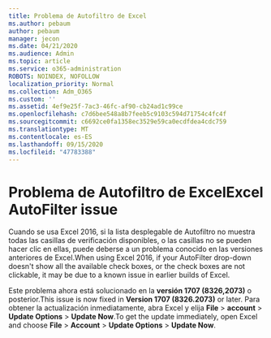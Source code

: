 ```yaml
---
title: Problema de Autofiltro de Excel
ms.author: pebaum
author: pebaum
manager: jecon
ms.date: 04/21/2020
ms.audience: Admin
ms.topic: article
ms.service: o365-administration
ROBOTS: NOINDEX, NOFOLLOW
localization_priority: Normal
ms.collection: Adm_O365
ms.custom: ''
ms.assetid: 4ef9e25f-7ac3-46fc-af90-cb24ad1c99ce
ms.openlocfilehash: c7d6bee548a8b7feeb5c9103c594d71754c4fc4f
ms.sourcegitcommit: c6692ce0fa1358ec3529e59ca0ecdfdea4cdc759
ms.translationtype: MT
ms.contentlocale: es-ES
ms.lasthandoff: 09/15/2020
ms.locfileid: "47783388"
---
```

# <a name="excel-autofilter-issue"></a><span data-ttu-id="f002d-102">Problema de Autofiltro de Excel</span><span class="sxs-lookup"><span data-stu-id="f002d-102">Excel AutoFilter issue</span></span>

<span data-ttu-id="f002d-103">Cuando se usa Excel 2016, si la lista desplegable de Autofiltro no muestra todas las casillas de verificación disponibles, o las casillas no se pueden hacer clic en ellas, puede deberse a un problema conocido en las versiones anteriores de Excel.</span><span class="sxs-lookup"><span data-stu-id="f002d-103">When using Excel 2016, if your AutoFilter drop-down doesn't show all the available check boxes, or the check boxes are not clickable, it may be due to a known issue in earlier builds of Excel.</span></span> 
  
<span data-ttu-id="f002d-104">Este problema ahora está solucionado en la **versión 1707 (8326,2073)** o posterior.</span><span class="sxs-lookup"><span data-stu-id="f002d-104">This issue is now fixed in **Version 1707 (8326.2073)** or later.</span></span> <span data-ttu-id="f002d-105">Para obtener la actualización inmediatamente, abra Excel y elija **File** \> **account** \> **Update Options** \> **Update Now**.</span><span class="sxs-lookup"><span data-stu-id="f002d-105">To get the update immediately, open Excel and choose **File** \> **Account** \> **Update Options** \> **Update Now**.</span></span>
  

